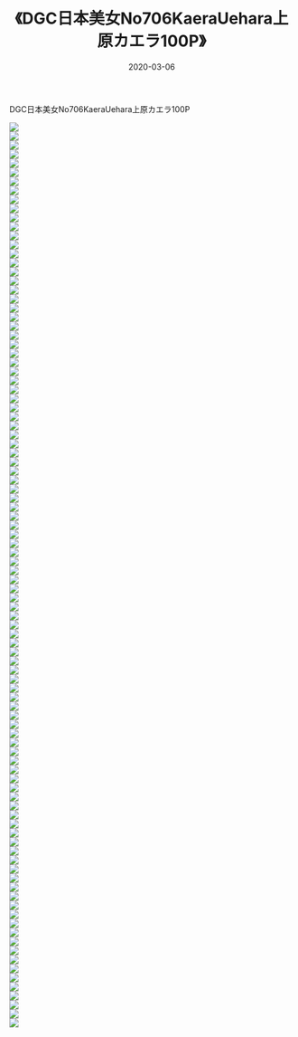 ﻿---
layout: post
title:  《DGC日本美女No706KaeraUehara上原カエラ100P》
date:   2020-03-06
img: http://img.660000.xyz/Sharelink/性感/2020/DGC日本美女No706KaeraUehara上原カエラ100P/000.jpg
categories: [美女, 清纯, 唯美]
---

DGC日本美女No706KaeraUehara上原カエラ100P

  ![](http://img.660000.xyz/Sharelink/性感/2020/DGC日本美女No706KaeraUehara上原カエラ100P/001.jpg) <br> ![](http://img.660000.xyz/Sharelink/性感/2020/DGC日本美女No706KaeraUehara上原カエラ100P/002.jpg) <br> ![](http://img.660000.xyz/Sharelink/性感/2020/DGC日本美女No706KaeraUehara上原カエラ100P/003.jpg) <br> ![](http://img.660000.xyz/Sharelink/性感/2020/DGC日本美女No706KaeraUehara上原カエラ100P/004.jpg) <br> ![](http://img.660000.xyz/Sharelink/性感/2020/DGC日本美女No706KaeraUehara上原カエラ100P/005.jpg) <br> ![](http://img.660000.xyz/Sharelink/性感/2020/DGC日本美女No706KaeraUehara上原カエラ100P/006.jpg) <br> ![](http://img.660000.xyz/Sharelink/性感/2020/DGC日本美女No706KaeraUehara上原カエラ100P/007.jpg) <br> ![](http://img.660000.xyz/Sharelink/性感/2020/DGC日本美女No706KaeraUehara上原カエラ100P/008.jpg) <br> ![](http://img.660000.xyz/Sharelink/性感/2020/DGC日本美女No706KaeraUehara上原カエラ100P/009.jpg) <br> ![](http://img.660000.xyz/Sharelink/性感/2020/DGC日本美女No706KaeraUehara上原カエラ100P/010.jpg) <br> ![](http://img.660000.xyz/Sharelink/性感/2020/DGC日本美女No706KaeraUehara上原カエラ100P/011.jpg) <br> ![](http://img.660000.xyz/Sharelink/性感/2020/DGC日本美女No706KaeraUehara上原カエラ100P/012.jpg) <br> ![](http://img.660000.xyz/Sharelink/性感/2020/DGC日本美女No706KaeraUehara上原カエラ100P/013.jpg) <br> ![](http://img.660000.xyz/Sharelink/性感/2020/DGC日本美女No706KaeraUehara上原カエラ100P/014.jpg) <br> ![](http://img.660000.xyz/Sharelink/性感/2020/DGC日本美女No706KaeraUehara上原カエラ100P/015.jpg) <br> ![](http://img.660000.xyz/Sharelink/性感/2020/DGC日本美女No706KaeraUehara上原カエラ100P/016.jpg) <br> ![](http://img.660000.xyz/Sharelink/性感/2020/DGC日本美女No706KaeraUehara上原カエラ100P/017.jpg) <br> ![](http://img.660000.xyz/Sharelink/性感/2020/DGC日本美女No706KaeraUehara上原カエラ100P/018.jpg) <br> ![](http://img.660000.xyz/Sharelink/性感/2020/DGC日本美女No706KaeraUehara上原カエラ100P/019.jpg) <br> ![](http://img.660000.xyz/Sharelink/性感/2020/DGC日本美女No706KaeraUehara上原カエラ100P/020.jpg) <br> ![](http://img.660000.xyz/Sharelink/性感/2020/DGC日本美女No706KaeraUehara上原カエラ100P/021.jpg) <br> ![](http://img.660000.xyz/Sharelink/性感/2020/DGC日本美女No706KaeraUehara上原カエラ100P/022.jpg) <br> ![](http://img.660000.xyz/Sharelink/性感/2020/DGC日本美女No706KaeraUehara上原カエラ100P/023.jpg) <br> ![](http://img.660000.xyz/Sharelink/性感/2020/DGC日本美女No706KaeraUehara上原カエラ100P/024.jpg) <br> ![](http://img.660000.xyz/Sharelink/性感/2020/DGC日本美女No706KaeraUehara上原カエラ100P/025.jpg) <br> ![](http://img.660000.xyz/Sharelink/性感/2020/DGC日本美女No706KaeraUehara上原カエラ100P/026.jpg) <br> ![](http://img.660000.xyz/Sharelink/性感/2020/DGC日本美女No706KaeraUehara上原カエラ100P/027.jpg) <br> ![](http://img.660000.xyz/Sharelink/性感/2020/DGC日本美女No706KaeraUehara上原カエラ100P/028.jpg) <br> ![](http://img.660000.xyz/Sharelink/性感/2020/DGC日本美女No706KaeraUehara上原カエラ100P/029.jpg) <br> ![](http://img.660000.xyz/Sharelink/性感/2020/DGC日本美女No706KaeraUehara上原カエラ100P/030.jpg) <br> ![](http://img.660000.xyz/Sharelink/性感/2020/DGC日本美女No706KaeraUehara上原カエラ100P/031.jpg) <br> ![](http://img.660000.xyz/Sharelink/性感/2020/DGC日本美女No706KaeraUehara上原カエラ100P/032.jpg) <br> ![](http://img.660000.xyz/Sharelink/性感/2020/DGC日本美女No706KaeraUehara上原カエラ100P/033.jpg) <br> ![](http://img.660000.xyz/Sharelink/性感/2020/DGC日本美女No706KaeraUehara上原カエラ100P/034.jpg) <br> ![](http://img.660000.xyz/Sharelink/性感/2020/DGC日本美女No706KaeraUehara上原カエラ100P/035.jpg) <br> ![](http://img.660000.xyz/Sharelink/性感/2020/DGC日本美女No706KaeraUehara上原カエラ100P/036.jpg) <br> ![](http://img.660000.xyz/Sharelink/性感/2020/DGC日本美女No706KaeraUehara上原カエラ100P/037.jpg) <br> ![](http://img.660000.xyz/Sharelink/性感/2020/DGC日本美女No706KaeraUehara上原カエラ100P/038.jpg) <br> ![](http://img.660000.xyz/Sharelink/性感/2020/DGC日本美女No706KaeraUehara上原カエラ100P/039.jpg) <br> ![](http://img.660000.xyz/Sharelink/性感/2020/DGC日本美女No706KaeraUehara上原カエラ100P/040.jpg) <br> ![](http://img.660000.xyz/Sharelink/性感/2020/DGC日本美女No706KaeraUehara上原カエラ100P/041.jpg) <br> ![](http://img.660000.xyz/Sharelink/性感/2020/DGC日本美女No706KaeraUehara上原カエラ100P/042.jpg) <br> ![](http://img.660000.xyz/Sharelink/性感/2020/DGC日本美女No706KaeraUehara上原カエラ100P/043.jpg) <br> ![](http://img.660000.xyz/Sharelink/性感/2020/DGC日本美女No706KaeraUehara上原カエラ100P/044.jpg) <br> ![](http://img.660000.xyz/Sharelink/性感/2020/DGC日本美女No706KaeraUehara上原カエラ100P/045.jpg) <br> ![](http://img.660000.xyz/Sharelink/性感/2020/DGC日本美女No706KaeraUehara上原カエラ100P/046.jpg) <br> ![](http://img.660000.xyz/Sharelink/性感/2020/DGC日本美女No706KaeraUehara上原カエラ100P/047.jpg) <br> ![](http://img.660000.xyz/Sharelink/性感/2020/DGC日本美女No706KaeraUehara上原カエラ100P/048.jpg) <br> ![](http://img.660000.xyz/Sharelink/性感/2020/DGC日本美女No706KaeraUehara上原カエラ100P/049.jpg) <br> ![](http://img.660000.xyz/Sharelink/性感/2020/DGC日本美女No706KaeraUehara上原カエラ100P/050.jpg) <br> ![](http://img.660000.xyz/Sharelink/性感/2020/DGC日本美女No706KaeraUehara上原カエラ100P/051.jpg) <br> ![](http://img.660000.xyz/Sharelink/性感/2020/DGC日本美女No706KaeraUehara上原カエラ100P/052.jpg) <br> ![](http://img.660000.xyz/Sharelink/性感/2020/DGC日本美女No706KaeraUehara上原カエラ100P/053.jpg) <br> ![](http://img.660000.xyz/Sharelink/性感/2020/DGC日本美女No706KaeraUehara上原カエラ100P/054.jpg) <br> ![](http://img.660000.xyz/Sharelink/性感/2020/DGC日本美女No706KaeraUehara上原カエラ100P/055.jpg) <br> ![](http://img.660000.xyz/Sharelink/性感/2020/DGC日本美女No706KaeraUehara上原カエラ100P/056.jpg) <br> ![](http://img.660000.xyz/Sharelink/性感/2020/DGC日本美女No706KaeraUehara上原カエラ100P/057.jpg) <br> ![](http://img.660000.xyz/Sharelink/性感/2020/DGC日本美女No706KaeraUehara上原カエラ100P/058.jpg) <br> ![](http://img.660000.xyz/Sharelink/性感/2020/DGC日本美女No706KaeraUehara上原カエラ100P/059.jpg) <br> ![](http://img.660000.xyz/Sharelink/性感/2020/DGC日本美女No706KaeraUehara上原カエラ100P/060.jpg) <br> ![](http://img.660000.xyz/Sharelink/性感/2020/DGC日本美女No706KaeraUehara上原カエラ100P/061.jpg) <br> ![](http://img.660000.xyz/Sharelink/性感/2020/DGC日本美女No706KaeraUehara上原カエラ100P/062.jpg) <br> ![](http://img.660000.xyz/Sharelink/性感/2020/DGC日本美女No706KaeraUehara上原カエラ100P/063.jpg) <br> ![](http://img.660000.xyz/Sharelink/性感/2020/DGC日本美女No706KaeraUehara上原カエラ100P/064.jpg) <br> ![](http://img.660000.xyz/Sharelink/性感/2020/DGC日本美女No706KaeraUehara上原カエラ100P/065.jpg) <br> ![](http://img.660000.xyz/Sharelink/性感/2020/DGC日本美女No706KaeraUehara上原カエラ100P/066.jpg) <br> ![](http://img.660000.xyz/Sharelink/性感/2020/DGC日本美女No706KaeraUehara上原カエラ100P/067.jpg) <br> ![](http://img.660000.xyz/Sharelink/性感/2020/DGC日本美女No706KaeraUehara上原カエラ100P/068.jpg) <br> ![](http://img.660000.xyz/Sharelink/性感/2020/DGC日本美女No706KaeraUehara上原カエラ100P/069.jpg) <br> ![](http://img.660000.xyz/Sharelink/性感/2020/DGC日本美女No706KaeraUehara上原カエラ100P/070.jpg) <br> ![](http://img.660000.xyz/Sharelink/性感/2020/DGC日本美女No706KaeraUehara上原カエラ100P/071.jpg) <br> ![](http://img.660000.xyz/Sharelink/性感/2020/DGC日本美女No706KaeraUehara上原カエラ100P/072.jpg) <br> ![](http://img.660000.xyz/Sharelink/性感/2020/DGC日本美女No706KaeraUehara上原カエラ100P/073.jpg) <br> ![](http://img.660000.xyz/Sharelink/性感/2020/DGC日本美女No706KaeraUehara上原カエラ100P/074.jpg) <br> ![](http://img.660000.xyz/Sharelink/性感/2020/DGC日本美女No706KaeraUehara上原カエラ100P/075.jpg) <br> ![](http://img.660000.xyz/Sharelink/性感/2020/DGC日本美女No706KaeraUehara上原カエラ100P/076.jpg) <br> ![](http://img.660000.xyz/Sharelink/性感/2020/DGC日本美女No706KaeraUehara上原カエラ100P/077.jpg) <br> ![](http://img.660000.xyz/Sharelink/性感/2020/DGC日本美女No706KaeraUehara上原カエラ100P/078.jpg) <br> ![](http://img.660000.xyz/Sharelink/性感/2020/DGC日本美女No706KaeraUehara上原カエラ100P/079.jpg) <br> ![](http://img.660000.xyz/Sharelink/性感/2020/DGC日本美女No706KaeraUehara上原カエラ100P/080.jpg) <br> ![](http://img.660000.xyz/Sharelink/性感/2020/DGC日本美女No706KaeraUehara上原カエラ100P/081.jpg) <br> ![](http://img.660000.xyz/Sharelink/性感/2020/DGC日本美女No706KaeraUehara上原カエラ100P/082.jpg) <br> ![](http://img.660000.xyz/Sharelink/性感/2020/DGC日本美女No706KaeraUehara上原カエラ100P/083.jpg) <br> ![](http://img.660000.xyz/Sharelink/性感/2020/DGC日本美女No706KaeraUehara上原カエラ100P/084.jpg) <br> ![](http://img.660000.xyz/Sharelink/性感/2020/DGC日本美女No706KaeraUehara上原カエラ100P/085.jpg) <br> ![](http://img.660000.xyz/Sharelink/性感/2020/DGC日本美女No706KaeraUehara上原カエラ100P/086.jpg) <br> ![](http://img.660000.xyz/Sharelink/性感/2020/DGC日本美女No706KaeraUehara上原カエラ100P/087.jpg) <br> ![](http://img.660000.xyz/Sharelink/性感/2020/DGC日本美女No706KaeraUehara上原カエラ100P/088.jpg) <br> ![](http://img.660000.xyz/Sharelink/性感/2020/DGC日本美女No706KaeraUehara上原カエラ100P/089.jpg) <br> ![](http://img.660000.xyz/Sharelink/性感/2020/DGC日本美女No706KaeraUehara上原カエラ100P/090.jpg) <br> ![](http://img.660000.xyz/Sharelink/性感/2020/DGC日本美女No706KaeraUehara上原カエラ100P/091.jpg) <br> ![](http://img.660000.xyz/Sharelink/性感/2020/DGC日本美女No706KaeraUehara上原カエラ100P/092.jpg) <br> ![](http://img.660000.xyz/Sharelink/性感/2020/DGC日本美女No706KaeraUehara上原カエラ100P/093.jpg) <br> ![](http://img.660000.xyz/Sharelink/性感/2020/DGC日本美女No706KaeraUehara上原カエラ100P/094.jpg) <br> ![](http://img.660000.xyz/Sharelink/性感/2020/DGC日本美女No706KaeraUehara上原カエラ100P/095.jpg) <br> ![](http://img.660000.xyz/Sharelink/性感/2020/DGC日本美女No706KaeraUehara上原カエラ100P/096.jpg) <br> ![](http://img.660000.xyz/Sharelink/性感/2020/DGC日本美女No706KaeraUehara上原カエラ100P/097.jpg) <br> ![](http://img.660000.xyz/Sharelink/性感/2020/DGC日本美女No706KaeraUehara上原カエラ100P/098.jpg) <br> ![](http://img.660000.xyz/Sharelink/性感/2020/DGC日本美女No706KaeraUehara上原カエラ100P/099.jpg) <br> ![](http://img.660000.xyz/Sharelink/性感/2020/DGC日本美女No706KaeraUehara上原カエラ100P/100.jpg) <br>